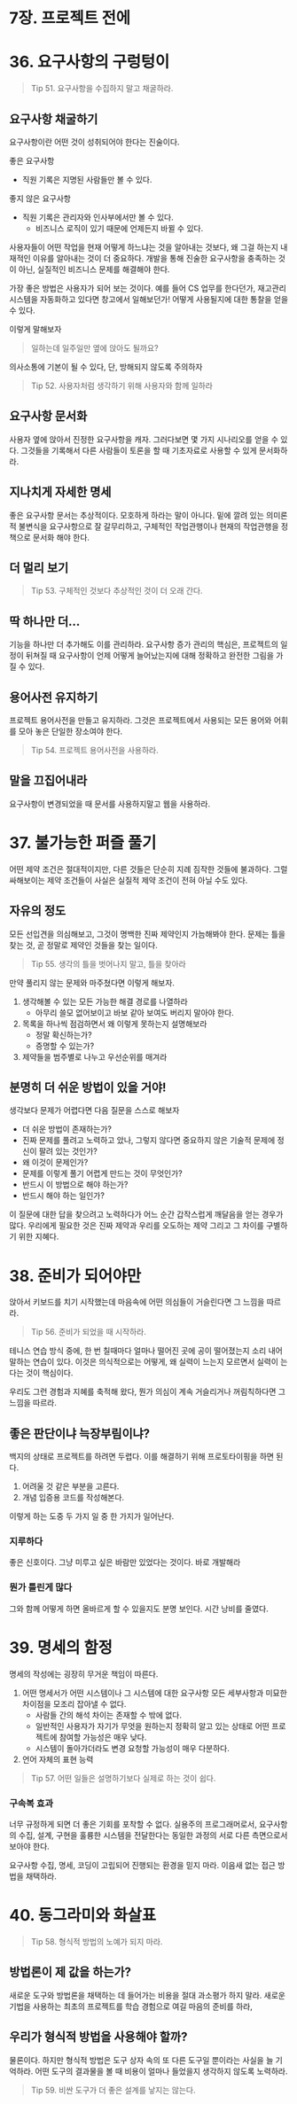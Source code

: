 # 7장. 프로젝트 전에

# 36. 요구사항의 구렁텅이

> Tip 51.
요구사항을 수집하지 말고 채굴하라.

## 요구사항 채굴하기

요구사항이란 어떤 것이 성취되어야 한다는 진술이다.

좋은 요구사항

- 직원 기록은 지명된 사람들만 볼 수 있다.

좋지 않은 요구사항

- 직원 기록은 관리자와 인사부에서만 볼 수 있다.
    - 비즈니스 로직이 있기 때문에 언제든지 바뀔 수 있다.

사용자들이 어떤 작업을 현재 어떻게 하느냐는 것을 알아내는 것보다, 왜 그걸 하는지 내재적인 이유를 알아내는 것이 더 중요하다. 개발을 통해 진술한 요구사항을 충족하는 것이 아닌, 실질적인 비즈니스 문제를 해결해야 한다.

가장 좋은 방법은 사용자가 되어 보는 것이다. 예를 들어 CS 업무를 한다던가, 재고관리 시스템을 자동화하고 있다면 창고에서 일해보던가! 어떻게 사용될지에 대한 통찰을 얻을 수 있다.

이렇게 말해보자

> 일하는데 일주일만 옆에 앉아도 될까요?

의사소통에 기본이 될 수 있다, 단, 방해되지 않도록 주의하자

> Tip 52.
사용자처럼 생각하기 위해 사용자와 함께 일하라

## 요구사항 문서화

사용자 옆에 앉아서 진정한 요구사항을 캐자. 그러다보면 몇 가지 시나리오를 얻을 수 있다. 그것들을 기록해서 다른 사람들이 토론을 할 때 기초자료로 사용할 수 있게 문서화하라.

## 지나치게 자세한 명세

좋은 요구사항 문서는 추상적이다. 모호하게 하라는 말이 아니다. 밑에 깔려 있는 의미론적 불변식을 요구사항으로 잘 갈무리하고, 구체적인 작업관행이나 현재의 작업관행을 정책으로 문서화 해야 한다.

## 더 멀리 보기

> Tip 53.
구체적인 것보다 추상적인 것이 더 오래 간다.

## 딱 하나만 더...

기능을 하나만 더 추가해도 이를 관리하라. 요구사항 증가 관리의 핵심은, 프로젝트의 일정이 뒤쳐질 때 요구사항이 언제 어떻게 늘어났는지에 대해 정확하고 완전한 그림을 가질 수 있다.

## 용어사전 유지하기

프로젝트 용어사전을 만들고 유지하라. 그것은 프로젝트에서 사용되는 모든 용어와 어휘를 모아 놓은 단일한 장소여야 한다.

> Tip 54.
프로젝트 용어사전을 사용하라.

## 말을 끄집어내라

요구사항이 변경되었을 때 문서를 사용하지말고 웹을 사용하라.

# 37. 불가능한 퍼즐 풀기

어떤 제약 조건은 절대적이지만, 다른 것들은 단순히 지례 짐작한 것들에 불과하다. 그럴싸해보이는 제약 조건들이 사실은 실질적 제약 조건이 전혀 아닐 수도 있다.

## 자유의 정도

모든 선입견을 의심해보고, 그것이 명백한 진짜 제약인지 가늠해봐야 한다. 문제는 틀을 찾는 것, 곧 정말로 제약인 것들을 찾는 일이다.

> Tip 55.
생각의 틀을 벗어나지 말고, 틀을 찾아라

만약 풀리지 않는 문제와 마주쳤다면 이렇게 해보자.

1. 생각해볼 수 있는 모든 가능한 해결 경로를 나열하라
    - 아무리 쓸모 없어보이고 바보 같아 보여도 버리지 말아야 한다.
2. 목록을 하나씩 점검하면서 왜 이렇게 못하는지 설명해보라
    - 정말 확신하는가?
    - 증명할 수 있는가?
3. 제약들을 범주별로 나누고 우선순위를 매겨라

## 분명히 더 쉬운 방법이 있을 거야!

생각보다 문제가 어렵다면 다음 질문을 스스로 해보자

- 더 쉬운 방법이 존재하는가?
- 진짜 문제를 풀려고 노력하고 았나, 그렇지 않다면 중요하지 않은 기술적 문제에 정신이 팔려 있는 것인가?
- 왜 이것이 문제인가?
- 문제를 이렇게 풀기 어렵게 만드는 것이 무엇인가?
- 반드시 이 방법으로 해야 하는가?
- 반드시 해야 하는 일인가?

이 질문에 대한 답을 찾으려고 노력하다가 어느 순간 갑작스럽게 깨달음을 얻는 경우가 많다. 우리에게 필요한 것은 진짜 제약과 우리를 오도하는 제약 그리고 그 차이를 구별하기 위한 지혜다.

# 38. 준비가 되어야만

앉아서 키보드를 치기 시작했는데 마음속에 어떤 의심들이 거슬린다면 그 느낌을 따르라.

> Tip 56.
준비가 되었을 때 시작하라.

테니스 연습 방식 중에, 한 번 칠때마다 얼마나 떨어진 곳에 공이 떨어졌는지 소리 내어 말하는 연습이 있다. 이것은 의식적으로는 어떻게, 왜 실력이 느는지 모르면서 실력이 는다는 것이 핵심이다.

우리도 그런 경험과 지혜를 축적해 왔다, 뭔가 의심이 계속 거슬리거나 꺼림칙하다면 그 느낌을 따르라. 

## 좋은 판단이냐 늑장부림이냐?

백지의 상태로 프로젝트를 하려면 두렵다. 이를 해결하기 위해 프로토타이핑을 하면 된다.

1. 어려울 것 같은 부분을 고른다.
2. 개념 입증용 코드를 작성해본다.

이렇게 하는 도중 두 가지 일 중 한 가지가 일어난다.

### 지루하다

좋은 신호이다. 그냥 미루고 싶은 바람만 있었다는 것이다. 바로 개발해라

### 뭔가 틀린게 많다

그와 함께 어떻게 하면 올바르게 할 수 있을지도 분명 보인다. 시간 낭비를 줄였다. 

# 39. 명세의 함정

명세의 작성에는 굉장히 무거운 책임이 따른다. 

1. 어떤 명세서가 어떤 시스템이나 그 시스템에 대한 요구사항 모든 세부사항과 미묘한 차이점을 모조리 잡아낼 수 없다.
    - 사람들 간의 해석 차이는 존재할 수 밖에 없다.
    - 일반적인 사용자가 자기가 무엇을 원하는지 정확히 알고 있는 상태로 어떤 프로젝트에 참여할 가능성은 매우 낮다.
    - 시스템이 돌아가더라도 변경 요청할 가능성이 매우 다분하다.
2. 언어 자체의 표현 능력

> Tip 57.
어떤 일들은 설명하기보다 실제로 하는 것이 쉽다.

### 구속복 효과

너무 규정하게 되면 더 좋은 기회를 포착할 수 없다. 실용주의 프로그래머로서, 요구사항의 수집, 설계, 구현을 훌륭한 시스템을 전달한다는 동일한 과정의 서로 다른 측면으로서 보아야 한다. 

요구사항 수집, 명세, 코딩이 고립되어 진행되는 환경을 믿지 마라. 이음새 없는 접근 방법을 채택하라.

# 40. 동그라미와 화살표

 

> Tip 58.
형식적 방법의 노예가 되지 마라.

## 방법론이 제 값을 하는가?

새로운 도구와 방법론을 채택하는 데 들어가는 비용을 절대 과소평가 하지 말라. 새로운 기법을 사용하는 최초의 프로젝트를 학습 경험으로 여길 마음의 준비를 하라,

## 우리가 형식적 방법을 사용해야 할까?

물론이다. 하지만 형식적 방법은 도구 상자 속의 또 다른 도구일 뿐이라는 사실을 늘 기억하라. 어떤 도구의 결과물을 볼 때 비용이 얼마나 들었을지 생각하지 않도록 노력하라.

> Tip 59.
비싼 도구가 더 좋은 설계를 낳지는 않는다.